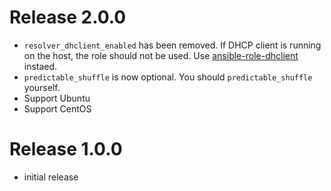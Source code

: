 # Release 2.0.0

* `resolver_dhclient_enabled` has been removed. If DHCP client is running on
  the host, the role should not be used. Use
  [ansible-role-dhclient](https://github.com/reallyenglish/ansible-role-dhclient/)
  instaed.
* `predictable_shuffle` is now optional. You should `predictable_shuffle` yourself.
* Support Ubuntu
* Support CentOS

# Release 1.0.0

* initial release
